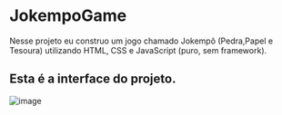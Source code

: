 # JokempoGame
Nesse projeto eu construo um jogo chamado Jokempô (Pedra,Papel e Tesoura) utilizando HTML, CSS e JavaScript (puro, sem framework).

## Esta é a interface do projeto.
![image](https://user-images.githubusercontent.com/55362608/66098440-fa519e80-e578-11e9-9471-65a854f3727b.png)
